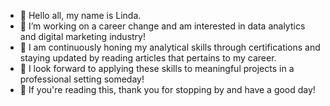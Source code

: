 - 👋 Hello all, my name is Linda. 
- 👀 I’m working on a career change and am interested in data analytics and digital marketing industry! 
- 🌱 I am continuously honing my analytical skills through certifications and staying updated by reading articles that pertains to my career. 
- 💞️ I look forward to applying these skills to meaningful projects in a professional setting someday!
- 🫶 If you're reading this, thank you for stopping by and have a good day! 

<!---
lindayg16/lindayg16 is a ✨ special ✨ repository because its `README.md` (this file) appears on your GitHub profile.
You can click the Preview link to take a look at your changes.
--->
